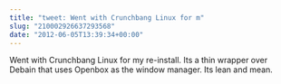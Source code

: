 ```yaml
---
title: "tweet: Went with Crunchbang Linux for m"
slug: "210002926637293568"
date: "2012-06-05T13:39:34+00:00"
---
```

Went with Crunchbang Linux for my re-install. Its a thin wrapper over Debain that uses Openbox as the window manager. Its lean and mean.